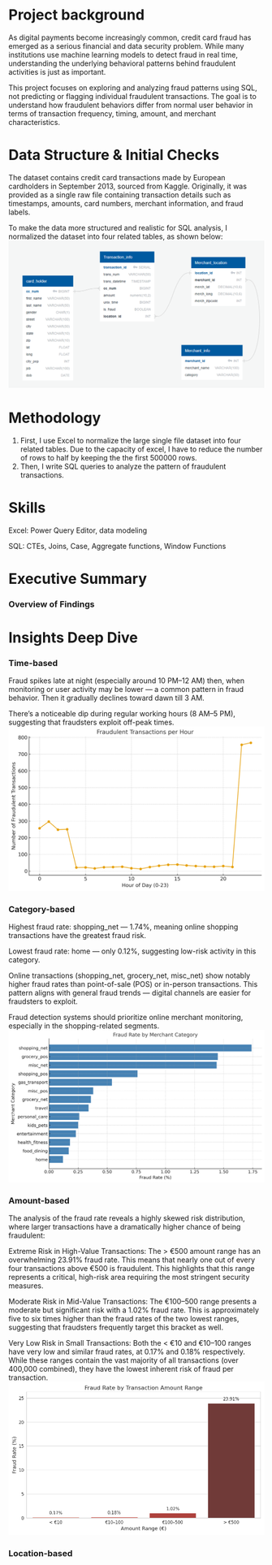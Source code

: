 # Project background
As digital payments become increasingly common, credit card fraud has emerged as a serious financial and data security problem.
While many institutions use machine learning models to detect fraud in real time, understanding the underlying behavioral patterns behind fraudulent activities is just as important.

This project focuses on exploring and analyzing fraud patterns using SQL, not predicting or flagging individual fraudulent transactions.
The goal is to understand how fraudulent behaviors differ from normal user behavior in terms of transaction frequency, timing, amount, and merchant characteristics.
# Data Structure & Initial Checks
The dataset contains credit card transactions made by European cardholders in September 2013, sourced from Kaggle. 
Originally, it was provided as a single raw file containing transaction details such as timestamps, amounts, card numbers, merchant information, and fraud labels.

To make the data more structured and realistic for SQL analysis, I normalized the dataset into four related tables, as shown below:
![link](Images/ERD.png)
# Methodology 
1. First, I use Excel to normalize the large single file dataset into four related tables. Due to the capacity of excel, I have to reduce the number of rows to half by keeping the the first 500000 rows.
2. Then, I write SQL queries to analyze the pattern of fraudulent transactions.
# Skills
Excel: Power Query Editor, data modeling

SQL: CTEs, Joins, Case, Aggregate functions, Window Functions
# Executive Summary
### Overview of Findings

# Insights Deep Dive
### Time-based
Fraud spikes late at night (especially around 10 PM–12 AM) then, when monitoring or user activity may be lower — a common pattern in fraud behavior. Then it gradually declines toward dawn till 3 AM.

There’s a noticeable dip during regular working hours (8 AM–5 PM), suggesting that fraudsters exploit off-peak times.
![link](Images/Fraudulent_Transactions_per_Hour.png)

### Category-based
Highest fraud rate: shopping_net — 1.74%, meaning online shopping transactions have the greatest fraud risk.

Lowest fraud rate: home — only 0.12%, suggesting low-risk activity in this category.

Online transactions (shopping_net, grocery_net, misc_net) show notably higher fraud rates than point-of-sale (POS) or in-person transactions.
This pattern aligns with general fraud trends — digital channels are easier for fraudsters to exploit.

Fraud detection systems should prioritize online merchant monitoring, especially in the shopping-related segments.
![link](Images/Fraud_Rate_by_Category.png)

### Amount-based
The analysis of the fraud rate reveals a highly skewed risk distribution, where larger transactions have a dramatically higher chance of being fraudulent:

Extreme Risk in High-Value Transactions: The > €500 amount range has an overwhelming 23.91% fraud rate. This means that nearly one out of every four transactions above €500 is fraudulent. This highlights that this range represents a critical, high-risk area requiring the most stringent security measures.

Moderate Risk in Mid-Value Transactions: The €100–500 range presents a moderate but significant risk with a 1.02% fraud rate. This is approximately five to six times higher than the fraud rates of the two lowest ranges, suggesting that fraudsters frequently target this bracket as well.

Very Low Risk in Small Transactions: Both the < €10 and €10–100 ranges have very low and similar fraud rates, at 0.17% and 0.18% respectively. While these ranges contain the vast majority of all transactions (over 400,000 combined), they have the lowest inherent risk of fraud per transaction.
![link](Images/Amount.png)

### Location-based 

